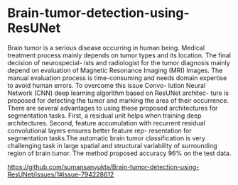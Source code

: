 # Brain-tumor-detection-using-ResUNet

Brain tumor is a serious disease occurring in human being. Medical treatment process
mainly depends on tumor types and its location. The final decision of neurospecial-
ists and radiologist for the tumor diagnosis mainly depend on evaluation of Magnetic
Resonance Imaging (MRI) Images. The manual evaluation process is time-consuming
and needs domain expertise to avoid human errors. To overcome this issue Convo-
lution Neural Network (CNN) deep learning algorithm based on ResUNet architec-
ture is proposed for detecting the tumor and marking the area of their occurrence.
There are several advantages to using these proposed architectures for segmentation
tasks. First, a residual unit helps when training deep architectures. Second, feature
accumulation with recurrent residual convolutional layers ensures better feature rep-
resentation for segmentation tasks.The automatic brain tumor classification is very
challenging task in large spatial and structural variability of surrounding region of
brain tumor. The method proposed accuracy 96% on the test data.

https://github.com/sumansanyukta/Brain-tumor-detection-using-ResUNet/issues/1#issue-794228612

